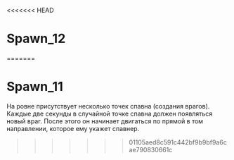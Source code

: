 <<<<<<< HEAD
# Spawn_12

=======
# Spawn_11

На 
ровне присутствует несколько точек спавна (создания врагов).
Каждые две секунды в случайной точке спавна должен появляться новый враг. После этого он начинает двигаться по прямой в том направлении, которое ему укажет спавнер.
>>>>>>> 01105aed8c591c442bf9b9bf9a6cae790830661c
